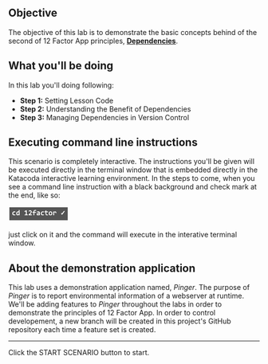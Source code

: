 ## Objective

The objective of this lab is to demonstrate the basic concepts behind of the second of 12 Factor App principles, **[Dependencies](https://12factor.net/dependencies)**.

## What you'll be doing 

In this lab you'll doing following:

* **Step 1:** Setting Lesson Code
* **Step 2:** Understanding the Benefit of Dependencies
* **Step 3:** Managing Dependencies in Version Control

## Executing command line instructions 

This scenario is completely interactive. The instructions you'll be given will be executed directly in the terminal window that is embedded directly in the Katacoda interactive learning environment. In the steps to come, when you see a command line instruction with a black background and check mark at the end, like so:

![Katacoda command line](12factor-002/assets/command-01.png)

just click on it and the command will execute in the interative terminal window.

## About the demonstration application

This lab uses a demonstration application named, *Pinger*. The purpose of *Pinger* is to report environmental information of a webserver at runtime. We'll be adding features to *Pinger* throughout the labs in order to demonstrate the principles of 12 Factor App. In order to control developement, a new branch will be created in this project's GitHub repository each time a feature set is created.

---

Click the START SCENARIO button to start.
